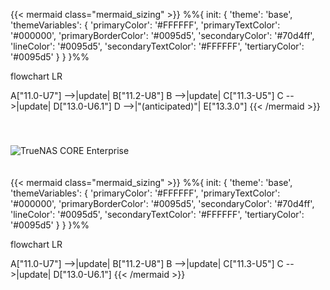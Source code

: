 &NewLine;

{{< mermaid class="mermaid_sizing" >}}
%%{
  init: {
    'theme': 'base',
    'themeVariables': {
      'primaryColor': '#FFFFFF',
      'primaryTextColor': '#000000',
      'primaryBorderColor': '#0095d5',
      'secondaryColor': '#70d4ff',
      'lineColor': '#0095d5',
      'secondaryTextColor': '#FFFFFF',
      'tertiaryColor': '#0095d5'
    }
  }
}%%

flowchart LR

A["11.0-U7"] -->|update| B["11.2-U8"]
B -->|update| C["11.3-U5"]
C -->|update| D["13.0-U6.1"]
D -->|"(anticipated)"| E["13.3.0"]
{{< /mermaid >}}

<img src="/images/tn-enterprise-logo.png" style="box-shadow: none; max-width: 225px; padding-bottom: 20px; padding-top: 40px;" title="TrueNAS CORE Enterprise" alt="TrueNAS CORE Enterprise">

{{< mermaid class="mermaid_sizing" >}}
%%{
  init: {
    'theme': 'base',
    'themeVariables': {
      'primaryColor': '#FFFFFF',
      'primaryTextColor': '#000000',
      'primaryBorderColor': '#0095d5',
      'secondaryColor': '#70d4ff',
      'lineColor': '#0095d5',
      'secondaryTextColor': '#FFFFFF',
      'tertiaryColor': '#0095d5'
    }
  }
}%%

flowchart LR

A["11.0-U7"] -->|update| B["11.2-U8"]
B -->|update| C["11.3-U5"]
C -->|update| D["13.0-U6.1"]
{{< /mermaid >}}